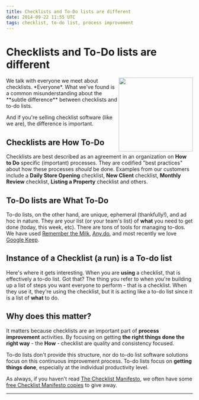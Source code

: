 ```yaml
---
title: Checklists and To-Do lists are different
date: 2014-09-22 11:55 UTC
tags: checklist, to-do list, process improvement
---
```


# Checklists and To-Do lists are different


<img align="right" width="200px" src="https://s3.amazonaws.com/manifestly-assets/checklist.png" />
We talk with everyone we meet about checklists.  *Everyone*.  What we've
found is a common misunderstanding about the **subtle difference**
between checklists and to-do lists.

And if you're selling checklist software (like we are), the difference is important.


## Checklists are **How** To-Do
Checklists are best described as an agreement in an organization on **How to Do** specific (important)
processes. They are codified "best practices" about how these processes
*should* be done. Examples from our customers include a
**Daily Store Opening** checklist, **New Client** checklist,
 **Monthly Review** checklist, **Listing a Property** checklist and others.

## To-Do lists are **What** To-Do
To-do lists, on the other hand, are unique, ephemeral (thankfully!), and ad hoc
in nature.  They are your list (or your team's list) of **what** you need to get done (today, this week, etc).
There are tons of tools for managing to-dos.  We have used [Remember the Milk](https://www.rememberthemilk.com/),
[Any.do](http://www.any.do), and most recently we love [Google Keep](https://keep.google.com).

##  Instance of a Checklist (a run) is a To-do list
Here's where it gets interesting.  When you are **using** a checklist, that is
effectively a to-do list.  Got that?  The thing you refer to when you're building up
a list of steps you want everyone to perform - that is a checklist.  When they use it, they're using
the checklist, but it is acting like a to-do list since it is a list of **what** to do.

## Why does this matter?
It matters because checklists are an important part of **process improvement** activities.
By focusing on getting **the right things done the right
way** - the **How** - checklist are quality and consistency focused.

To-do lists don't provide this structure, nor do to-do list software solutions
focus on this continuous improvement process.  To-do lists focus on **getting
things done**, especially at the individual productivity level.

As always, if you haven't read [The Checklist Manifesto](https://gawande.com/the-checklist-manifesto),
we often have some [free Checklist Manifesto copies](https://www.manifest.ly/about)
to give away.

***
